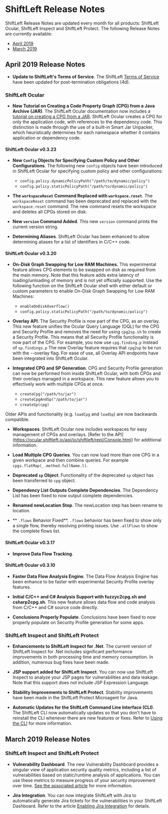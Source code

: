 # ShiftLeft Release Notes

ShiftLeft Release Notes are updated every month for all products: ShiftLeft Ocular, ShiftLeft Inspect and ShiftLeft Protect. The following Release Notes are currently available:

* [April 2019](#april-2019-release-notes)
* [March 2019](#march-2019-release-notes)


## April 2019 Release Notes

* **Update to ShiftLeft's Terms of Service**. The ShiftLeft [Terms of Service](https://www.shiftleft.io/terms/) have been updated for post-termination obligations (4d). 

### ShiftLeft Ocular

* **New Tutorial on Creating a Code Property Graph (CPG) from a Java Archive (JAR)**. The ShiftLeft Ocular documentation now includes a [tutorial on creating a CPG from a JAR](../using-ocular/tutorials/cpgcreate.md). ShiftLeft Ocular creates a CPG for only the application code, with references to the dependency code. This distinction is made through the use of a built-in Smart Jar Unpacker, which heuristically determines for each namespace whether it contains application or dependency code.

#### ShiftLeft Ocular v0.3.23

* **New `Config` Objects for Specifying Custom Policy and Other Configurations**. The following new `config` objects have been introduced in ShiftLeft Ocular for specifying custom policy and other configurations:
  * `config.policy.dynamicPolicyPath("/path/to/dynamic/policy")`
  * `config.policy.staticPolicyPath("/path/to/dynamic/policy")`

* **The `workspaceReset` Command Replaced with `workspace.reset`**. The `workspaceReset` command has been deprecated and replaced with the `workspace.reset` command. The new command resets the workspace and deletes all CPGs stored on disk.

* **New `version` Command Added**. This new `version` command prints the current version string.

* **Determining Aliases**. ShiftLeft Ocular has been enhanced to allow determining aliases for a list of identifiers in C/C++ code.

#### ShiftLeft Ocular v0.3.20

* **On-Disk Graph Swapping for Low RAM Machines.** This experimental feature allows CPG elements to be swapped on disk as required from the main memory. Note that this feature adds extra latency of loading/unloading of memory and is not yet officially supported. Use the following function on the ShiftLeft Ocular shell with either default or custom parameters to enable On-Disk Graph Swapping for Low RAM Machines: 
  * `enableOnDiskOverflow()`
  * `config.policy.staticPolicyPath("/path/to/dynamic/policy")`

* **Overlay API**. The Security Profile is now part of the CPG, as an overlay. This new feature unifies the Ocular Query Language (OQL) for the CPG and Security Profile and removes the need for using `cpg2sp.sh` to create a Security Profile. This means that all Security Profile functionality is now part of the CPG. For example, you now use `cpg.finding.p` instead of `sp.findings.p` The new Overlay feature requires that `cpg2sp` to be run with the --overlay flag. For ease of use, all Overlay API endpoints have been integrated into ShiftLeft Ocular.

* **Integrated CPG and SP Generation**. CPG and Security Profile generation can now be performed from inside ShiftLeft Ocular, with both CPGs and their overlays managed in a workspace. This new feature allows you to effectively work with multiple CPGs at once.
  * `createCpg("/path/to/jar")`
  * `createCpgAndSp("/path/to/jar")`
  * `createSp(cpg)`

 Older APIs and functionality (e.g. `loadCpg` and `loadSp`) are now backwards compatible.

* **Workspaces**. ShiftLeft Ocular now includes workspaces for easy management of CPGs and overlays. [Refer to the API] (https://ocular.shiftleft.io/api/io/shiftleft/repl/Console.html) for additional information.

* **Load Multiple CPG Queries**. You can now load more than one CPG in a given workpace and then combine queries. For example `cpgs.flatMap(_.method.fullName.l)`.

* **Deprecated `sp` Object**. Functionality of the deprecated `sp` object has been transferred to `cpg` object.

* **Dependency List Outputs Complete Dependencies**. The Dependency List has been fixed to now output complete dependencies.

* **Renamed newLocation Step**. The newLocation step has been rename to location.

* ** `.flows` Behavior Fixed**. `.flows` behavior has been fixed to show only a single flow, thereby resolving printing issues. Use `.allFlows` to show the complete flows list.

#### ShiftLeft Ocular v0.3.17

* **Improve Data Flow Tracking**. 

#### ShiftLeft Ocular v0.3.10

* **Faster Data Flow Analysis Engine**. The Data Flow Analysis Engine has been enhance to be faster with experimental Security Profile overlay features.

* **Initial C/C++ and C# Analysis Support with fuzzyc2cpg.sh and csharp2cpg.sh**. This new feature allows data flow and code analysis from C/C++ and C# source code directly.

* **Conclusions Properly Populate**. Conclusions have been fixed to now properly populate on Security Profile generation for some apps.

### ShiftLeft Inspect and ShiftLeft Protect

* **Enhancements to ShiftLeft Inspect for .Net**. The current version of ShiftLeft Inspect for .Net includes significant performance improvements in both processing time and memory consumption. In addition, numerous bug fixes have been made.

* **JSP support added for ShiftLeft Inspect**. You can now use ShiftLeft Inspect to analyze your JSP pages for vulnerabilities and data leakage. Note that this support does not include JSP Expression Language.

* **Stability Improvements to ShiftLeft Protect**. Stability improvements have been made in the ShiftLeft Protect Microagent for Java.

* **Automatic Updates for the ShiftLeft Command Line Interface (CLI)**. The ShiftLeft CLI now automatically updates so that you don't have to reinstall the CLI whenever there are new features or fixes. Refer to [Using the CLI](../using-inspect-protect/using-cli/using-cli.md) for more information.


## March 2019 Release Notes

### ShiftLeft Inspect and ShiftLeft Protect

* **Vulnerability Dashboard**. The new Vulnerability Dashboard provides a singular view of application security quality metrics, including a list of vulnerabilities based on static/runtime analysis of applications. You can use these metrics to measure progress of your security improvement over time. [See the associated article](../using-inspect-protect/using-workflow/vulnerability-dashboard.md) for more information.

* **Jira Integration**. You can now integrate ShiftLeft with Jira to automatically generate Jira tickets for the vulnerabilities in your ShiftLeft Dashboard. Refer to the article [Enabling Jira Integration](../using-inspect-protect/using-workflow/jira-integration.md) for details.
